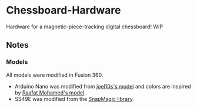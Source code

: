 # Chessboard-Hardware

Hardware for a magnetic-piece-tracking digital chessboard! WIP

## Notes

### Models

All models were modified in Fusion 360. 

* Arduino Nano was modified from [joel10s's model](https://www.thingiverse.com/thing:3863918) and colors are inspired by [
Raafat Mohamed's model](https://grabcad.com/library/arduino-nano-26).
* SS49E was modified from the [SnapMagic library](https://www.snapeda.com/parts/SS49E/Honeywell/view-part/?ref=digikey).

